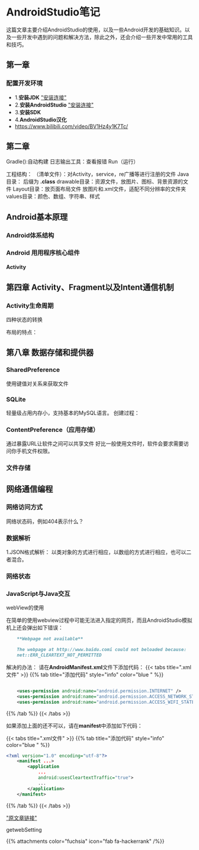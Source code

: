 # AndroidStudio笔记

这篇文章主要介绍AndroidStudio的使用，以及一些Android开发的基础知识。以及一些开发中遇到的问题和解决方法，除此之外，还会介绍一些开发中常用的工具和技巧。

## 第一章

### 配置开发环境

- 1.**安装JDK**
    ["安装连接"](https://www.bilibili.com/video/BV1tE411V7xA/)
- 2.**安装AndroidStudio**
    ["安装连接"](https://www.bilibili.com/video/BV11z4y1x7Dh/)
- 3.**安装SDK**
- 4.**AndroidStudio汉化**
- https://www.bilibili.com/video/BV1Hz4y1K7Tc/

## 第二章

Gradle():自动构建
日志输出工具：查看报错
Run（运行）

工程结构：
（清单文件）：对Activity，service，re广播等进行注册的文件
Java目录：
后缀为 **.class**
drawable目录：资源文件，放图片、图标、背景资源的文件
Layout目录：放页面布局文件
放图片和.xml文件，适配不同分辨率的文件夹
values目录：颜色、数组、字符串、样式

## Android基本原理

### Android体系结构

### Android 用用程序核心组件

#### Activity

## 第四章 Activity、Fragment以及Intent通信机制

### Activity生命周期

四种状态的转换

布局的特点：

## 第八章 数据存储和提供器

### SharedPreference

使用键值对关系来获取文件

### SQLite

轻量级占用内存小，支持基本的MySQL语言。
创建过程：

### ContentPreference（应用存储）

通过暴露URL让软件之间可以共享文件
好比一般使用文件时，软件会要求需要访问你手机文件权限。

### 文件存储

## 网络通信编程

### 网络访问方式

网络状态码，例如404表示什么？

### 数据解析

1.JSON格式解析：
以类对象的方式进行相应，以数组的方式进行相应，也可以二者混合。

### 网络状态

### JavaScript与Java交互

webView的使用

在简单的使用webview过程中可能无法进入指定的网页，而且AndroidStudio模拟机上还会弹出如下错误：

````markdown
    **Webpage not available** 

    The webpage at http://www.baidu.comi could not beloaded because:
    net::ERR_CLEARTEXT_NOT_PERMITTED
````

解决的办法：
请在**AndroidManifest.xml**文件下添加代码：
{{< tabs title=".xml文件" >}}
{{% tab title="添加代码" style="info" color="blue " %}}

````xml

    <uses-permission android:name="android.permission.INTERNET" />
    <uses-permission android:name="android.permission.ACCESS_NETWORK_STATE" />
    <uses-permission android:name="android.permission.ACCESS_WIFI_STATE" />
````

{{% /tab %}}
{{< /tabs >}}

如果添加上面的还不可以，请在**manifest**中添加如下代码：

{{< tabs title=".xml文件" >}}
{{% tab title="添加代码" style="info" color="blue " %}}

````xml
<?xml version="1.0" encoding="utf-8"?>
    <manifest ...>
        <application 
            ...
            android:usesCleartextTraffic="true">
            ...
        </application>
    </manifest>
````

{{% /tab %}}
{{< /tabs >}}

["原文章链接"](https://blog.csdn.net/zgd826237710/article/details/95520785/)

getwebSetting

{{% attachments color="fuchsia" icon="fab fa-hackerrank" /%}}
